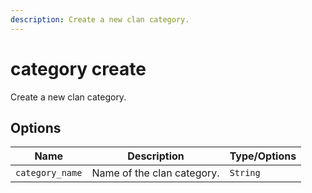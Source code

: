 ```yaml
---
description: Create a new clan category.
---
```


# category create

Create a new clan category.

## Options

| Name | Description | Type/Options |
|------|-------------|--------------|
| `category_name` | Name of the clan category. | `String` |

